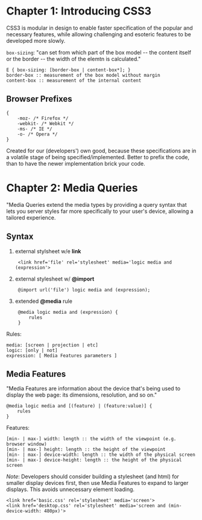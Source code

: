 # Chapter 1: Introducing CSS3 #

CSS3 is modular in design to enable faster specification of the popular and necessary features, while allowing challenging and esoteric features to be developed more slowly.

`box-sizing`: "can set from which part of the box model -- the content itself or the border -- the width of the elemtn is calculated."

	E { box-sizing: [border-box | content-box*]; }
	border-box :: measurement of the box model without margin
	content-box :: measurement of the internal content

## Browser Prefixes ##

	{
		-moz- /* Firefox */
		-webkit- /* Webkit */
		-ms- /* IE */
		-o- /* Opera */
	}

Created for our (developers') own good, because these specifications are in a volatile stage of being specified/implemented.  Better to prefix the code, than to have the newer
implementation brick your code.

# Chapter 2: Media Queries #

"Media Queries extend the media types by providing a query syntax that lets you server styles far more specifically to your user's device, allowing a tailored experience.

## Syntax ##

1. external stylsheet w/e **link**

		<link href='file' rel='stylesheet' media='logic media and (expression'>

2. external stylesheet w/ **@import**

		@import url('file') logic media and (expression);

3. extended **@media** rule

		@media logic media and (expression) {
			rules
		}

Rules:

	media: [screen | projection | etc]
	logic: [only | not]
	expression: [ Media Features parameters ]

## Media Features ##

"Media Features are information about the device that's being used to display the web page: its dimensions, resolution, and so on."

	@media logic media and [(feature) | (feature:value)] {
		rules
	}

Features:

	[min- | max-] width: length :: the width of the viewpoint (e.g. browser window)
	[min- | max-] height: length :: the height of the viewpoint
	[min- | max-] device-width: length :: the width of the physical screen
	[min- | max-] device-height: length :: the height of the physical screen
	
*Note*: Developers should consider building a stylesheet (and html) for smaller display devices first, then use Media Features to expand to larger displays.
This avoids unnecessary element loading.

	<link href='basic.css' rel='stylesheet' media='screen'>
	<link href='desktop.css' rel='stylesheet' media='screen and (min-device-width: 480px)'>


